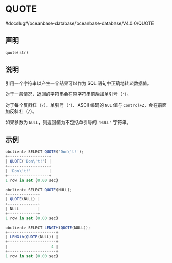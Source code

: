 QUOTE 
==========================
#docslug#/oceanbase-database/oceanbase-database/V4.0.0/QUOTE


声明 
-----------------------

```unknow
quote(str)
```



说明 
-----------------------

引用一个字符串以产生一个结果可以作为 SQL 语句中正确地转义数据值。

对于一般情况，返回的字符串会在原字符串前后加单引号（`'`）。

对于每个反斜杠（`/`）、单引号（`'`）、ASCII 编码的 `NUL` 值与 `Control+Z`，会在前面加反斜杠（`/`）。

如果参数为 `NULL`，则返回值为不包括单引号的 `'NULL'` 字符串。

示例 
-----------------------

```javascript
obclient> SELECT QUOTE('Don\'t!');
+------------------+
| QUOTE('Don\'t!') |
+------------------+
| 'Don\'t!'        |
+------------------+
1 row in set (0.00 sec)

obclient> SELECT QUOTE(NULL);
+-------------+
| QUOTE(NULL) |
+-------------+
| NULL        |
+-------------+
1 row in set (0.00 sec)

obclient> SELECT LENGTH(QUOTE(NULL));
+---------------------+
| LENGth(QUOTE(NULL)) |
+---------------------+
|                   4 |
+---------------------+
1 row in set (0.00 sec)
```


